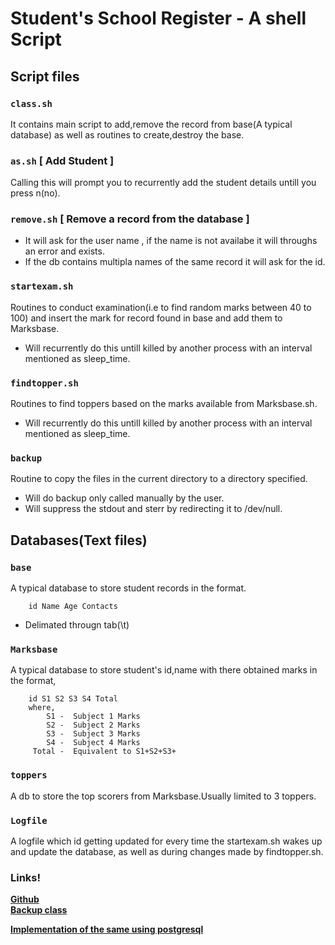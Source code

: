 # **Student's School Register - A shell Script**
## Script files 
### `class.sh `
It contains main script to add,remove the record from base(A typical database) as well as routines to create,destroy the base.
### `as.sh` [ Add Student ]
Calling this will prompt you to recurrently add the student details untill you press n(no).
### `remove.sh` [ Remove a record from the database ]
- It will ask for the user name , if the name is    not availabe it will throughs an error and exists.
- If the db contains multipla names of the same record it will ask for the id.
### `startexam.sh`
Routines to conduct examination(i.e to find random marks between 40 to 100) and insert the mark for record found in base and add them to Marksbase.     
- Will recurrently do this untill killed by another process with an interval mentioned as sleep_time.
### `findtopper.sh`
Routines to find toppers based on the marks available from Marksbase.sh.
- Will recurrently do this untill killed by another process with an interval mentioned as sleep_time.
### `backup`
Routine to copy the files in the current directory to a directory specified.
- Will do backup only called manually by the user.
- Will suppress the stdout and sterr by redirecting it to /dev/null.
## Databases(Text files)
### `base`
A typical database to store student records in the format.

        id Name Age Contacts
-  Delimated througn tab(\t)
### `Marksbase`
A typical database to store student's id,name with there obtained marks in the format,

        id S1 S2 S3 S4 Total
        where,
            S1 -  Subject 1 Marks
            S2 -  Subject 2 Marks
            S3 -  Subject 3 Marks
            S4 -  Subject 4 Marks
         Total -  Equivalent to S1+S2+S3+
### `toppers`
A db to store the top scorers from Marksbase.Usually limited to 3 toppers.
### `Logfile`
A logfile which id getting updated for every time the startexam.sh 
wakes up and update the database, as well as during changes made by findtopper.sh. 

### Links!
[**Github**][mygit]\
[**Backup class**][backup_class]

[**Implementation of the same using postgresql**][pgsql_class]

[mygit]:https://github.com/log-esh-bug "Github link to access my repos"
[backup_class]:https://github.com/log-esh-bug/backup_class "Repositary for backup class"
[pgsql_class]:https://github.com/log-esh-bug/sql_class "Repositary for postgresql class"
